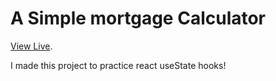 # A Simple mortgage Calculator

[View Live](https://github.com/facebook/create-react-app).

I made this project to practice react useState hooks! 